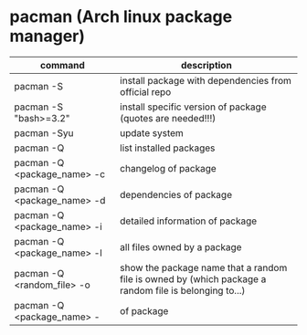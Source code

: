 # pacman (Arch linux package manager)
|command|description|
|-------|-----------|
|pacman -S|install package with dependencies from official repo|
|pacman -S "bash>=3.2"|install specific version of package (quotes are needed!!!)|
|pacman -Syu|update system|
|pacman -Q|list installed packages|
|pacman -Q &lt;package_name&gt; -c|changelog of package|
|pacman -Q &lt;package_name&gt; -d|dependencies of package|
|pacman -Q &lt;package_name&gt; -i|detailed information of package|
|pacman -Q &lt;package_name&gt; -l|all files owned by a package|
|pacman -Q &lt;random_file&gt; -o|show the package name that a random file is owned by (which package a random file is belonging to...)|
|pacman -Q &lt;package_name&gt; -| of package|
